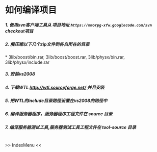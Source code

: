 # 如何编译项目 #

<h5> <b>1.</b> 使用svn客户端工具从 项目地址 <code>https://mmorpg-xfw.googlecode.com/svn</code> checkout项目 </h5>

<h5> <b>2.</b> 解压缩以下几个zip文件到各自所在的目录 </h5>
  * 3lib/boost/bin.rar, 3lib/boost/boost.rar, 3lib/physx/bin.rar, 3lib/physx/include.rar

<h5> <b>3.</b> 安装vs2008 </h5>

<h5> <b>4.</b> 下载WTL <a href='http://wtl.sourceforge.net/'>http://wtl.sourceforge.net/</a> 并且安装 </h5>

<h5> <b>5.</b> 把WTL的include目录路径设置在vs2008的路径中 </h5>

<h5> <b>6.</b> 编译服务器程序，服务器程序工程文件在 source 目录 </h5>

<h5> <b>7.</b> 编译服务器测试工具,服务器测试工具工程文件在 tool-source 目录 </h5>

<br>
>> IndexMenu <<